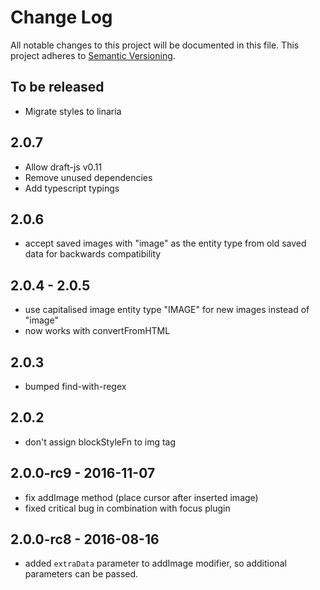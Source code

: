 # Change Log

All notable changes to this project will be documented in this file.
This project adheres to [Semantic Versioning](http://semver.org/).

## To be released

- Migrate styles to linaria

## 2.0.7

- Allow draft-js v0.11
- Remove unused dependencies
- Add typescript typings

## 2.0.6

- accept saved images with "image" as the entity type from old saved data for backwards compatibility

## 2.0.4 - 2.0.5

- use capitalised image entity type "IMAGE" for new images instead of "image"
- now works with convertFromHTML

## 2.0.3

- bumped find-with-regex

## 2.0.2

- don't assign blockStyleFn to img tag

## 2.0.0-rc9 - 2016-11-07

- fix addImage method (place cursor after inserted image)
- fixed critical bug in combination with focus plugin

## 2.0.0-rc8 - 2016-08-16

- added `extraData` parameter to addImage modifier, so additional parameters can be passed.
